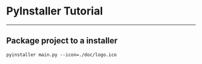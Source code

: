 # PyInstaller Tutorial

---

## Package project to a installer

```shell
pyinstaller main.py --icon=./doc/logo.ico
```